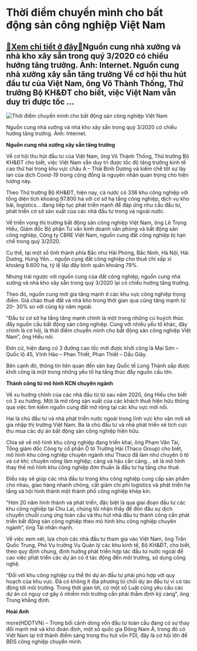 Thời điểm chuyển mình cho bất động sản công nghiệp Việt Nam
===========================================================

[:gift:Xem chi tiết ở đây:gift:](https://hddtvn.com/thoi-diem-chuyen-minh-cho-bat-dong-san-cong-nghiep-viet-nam/)Nguồn cung nhà xưởng và nhà kho xây sẵn trong quý 3/2020 có chiều hướng tăng trưởng. Ảnh: Internet. Nguồn cung nhà xưởng xây sẵn tăng trưởng Về cơ hội thu hút đầu tư của Việt Nam, ông Võ Thành Thống, Thứ trưởng Bộ KH&ĐT cho biết, việc Việt Nam vẫn duy trì được tốc …
--------------------------------------------------------------------------------------------------------------------------------------------------------------------------------------------------------------------------------------------------------------------------





![Thời điểm chuyển mình cho bất động sản công nghiệp Việt Nam](https://hddtvn.com/wp-content/uploads/2021/01/5646_bat-dong-san-cong-nghiep-song-khoe1587499307-3.jpg "Thời điểm chuyển mình cho bất động sản công nghiệp Việt Nam")


Nguồn cung nhà xưởng và nhà kho xây sẵn trong quý 3/2020 có chiều hướng tăng trưởng. Ảnh: Internet.



**Nguồn cung nhà xưởng xây sẵn tăng trưởng**


Về cơ hội thu hút đầu tư của Việt Nam, ông Võ Thành Thống, Thứ trưởng Bộ KH&ĐT cho biết, việc Việt Nam vẫn duy trì được tốc độ tăng trưởng kinh tế cao thứ hai trong khu vực châu Á – Thái Bình Dương và kiềm chế tốt sự lây lan của dịch Covid-19 trong cộng đồng là nguyên nhân quan trọng cho hiện tượng này.


Theo Thứ trưởng Bộ KH&ĐT, hiện nay, cả nước có 336 khu công nghiệp với tổng diện tích khoảng 97.800 ha với cơ sở hạ tầng công nghiệp, dịch vụ kho bãi, logistics… đang tiếp tục phát triển mạnh để đáp ứng nhu cầu đầu tư, phát triển cơ sở sản xuất của các nhà đầu tư trong và ngoài nước.


Về triển vọng thị trường bất động sản công nghiệp Việt Nam, ông Lê Trọng Hiếu, Giám đốc Bộ phận Tư vấn kinh doanh văn phòng và bất động sản công nghiệp, Công ty CBRE Việt Nam, nguồn cung đất công nghiệp bị hạn chế trong quý 3/2020.


Cụ thể, tại một số tỉnh thành phía Bắc như Hải Phòng, Bắc Ninh, Hà Nội, Hải Dương, Hưng Yên… nguồn cung đất công nghiệp cho thuê chỉ xấp xỉ khoảng 9.600 ha, tỷ lệ lấp đầy bình quân khoảng 79%.


Nhưng trái ngược với nguồn cung của đất công nghiệp, nguồn cung nhà xưởng và nhà kho xây sẵn trong quý 3/2020 lại có chiều hướng tăng trưởng.


Theo đó, nguồn cung mới gia tăng mạnh ở các khu vực công nghiệp trọng điểm. Giá chào thuê đất và nhà kho trong thời gian qua cũng tăng mạnh từ 20- 30% so với cùng kỳ năm ngoái.


“Đầu tư cơ sở hạ tầng tăng mạnh chính là một trong những cú huých thúc đẩy nguồn cầu bất động sản công nghiệp. Cùng với nhiều yếu tố khác, đây chính là cơ hội, là thời điểm chuyển mình cho bất động sản công nghiệp Việt Nam”, ông Hiếu nói.


Đơn cử, hiện đang có 3 đường cao tốc mới được khởi công là Mai Sơn – Quốc lộ 45, Vĩnh Hảo – Phan Thiết, Phan Thiết – Dầu Giây.


Bên cạnh đó, thông tin liên quan đến sân bay Quốc tế Long Thành sắp được khởi công là một trong những yếu tố hạ tầng thúc đẩy nguồn cầu lớn.


**Thành công từ mô hình KCN chuyên ngành**


Về xu hướng chính của các nhà đầu từ từ sau năm 2020, ông Hiếu cho biết có 3 xu hướng. Một là mở rộng sản xuất của các khách thuê hiện hữu thông qua việc tìm kiếm nguồn cung đất mở rộng tại các khu vực mới nổi.


Hai là chủ đầu tư và nhà phát triển nước ngoài trong lĩnh vực kho vận mới sẽ gia nhập thị trường Việt Nam. Ba là chủ đầu tư và nhà phát triển sẽ tích cực thu mua các dự án bất động sản công nghiệp hiện hữu.


Chia sẻ về mô hình khu công nghiệp đang triển khai, ông Phạm Văn Tài, Tổng giám đốc Công ty cổ phần Ô tô Trường Hải (Thaco Group) cho biết, mô hình khu công nghiệp chuyên ngành như Thaco đã làm như chuyên ô tô và cơ khí; chuyên nông lâm nghiệp; cảng và hậu cần cảng… sẽ là mô hình thay thế mô hình khu công nghiệp đơn thuần là đầu tư hạ tầng cho thuê.


Điều này sẽ giúp các nhà đầu tư trong khu công nghiệp cung cấp sản phẩm cho nhau, giao hàng nhanh chóng, cắt giảm chi phí logistics và phát triển hạ tầng xã hội hình thành một thành phố công nghiệp khép kín.


“Hơn 20 năm hình thành và phát triển, đặc biệt là qua giai đoạn đầu tư các khu công nghiệp tại Chu Lai, chúng tôi nhận thấy để đón đầu sự dịch chuyển chuỗi cung ứng toàn cầu và thu hút nhà đầu tư thành công cần phát triển bất động sản công nghiệp theo mô hình khu công nghiệp chuyên ngành”, ông Tài nhấn mạnh.


Về việc xem xét, lựa chọn các nhà đầu tư tham gia vào Việt Nam, ông Trần Quốc Trung, Phó Vụ trưởng Vụ Quản lý các khu kinh tế, Bộ KH&ĐT, cho biết, theo quy định chung, định hướng phát triển hợp tác đầu tư nước ngoài đề cao việc phát triển các dự án có ít tác động đến môi trường, sử dụng công nghệ.


“Đối với khu công nghiệp cụ thể thì dự án đầu tư phải phù hợp với quy hoạch của khu vực. Đã có không ít địa phương từ chối dự án đầu tư vì có tác động tới môi trường. Trong thời gian tới, có một số Luật cũng yêu cầu các dự án có nguy cơ gây ô nhiễm môi trường cần phải thẩm định kỹ càng”, ông Trung khẳng định.




**Hoài Anh**



more(HDDTVN) – Trong bối cảnh dòng vốn đầu tư toàn cầu đang có sự thay đổi mạnh mẽ và khó đoán định, một số quốc gia Đông Nam Á, trong đó có Việt Nam lại trở thành điểm sáng trong thu hút vốn FDI, đây là cơ hội lớn để BĐS công nghiệp chuyển mình.

